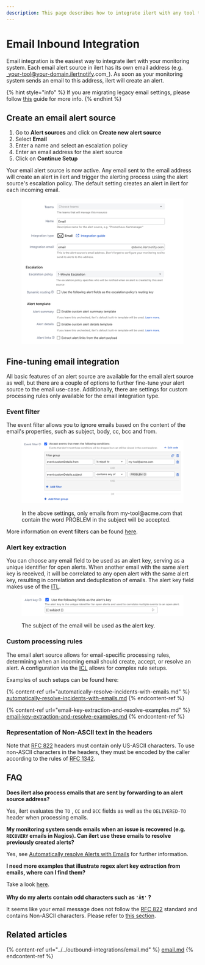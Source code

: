 ```yaml
---
description: This page describes how to integrate ilert with any tool that can send emails.
---
```


# Email Inbound Integration

Email integration is the easiest way to integrate ilert with your monitoring system. Each email alert source in ilert has its own email address (e.g. _your-tool@your-domain.ilertnotify.com_). As soon as your monitoring system sends an email to this address, ilert will create an alert.

{% hint style="info" %}
If you are migrating legacy email settings, please follow [this](migrating-legacy-email-settings.md) guide for more info.
{% endhint %}

## Create an email alert source <a href="#create-alarm-source" id="create-alarm-source"></a>

1. Go to **Alert sources** and click on **Create new alert source**
2. Select **Email**
3. Enter a name and select an escalation policy
4. Enter an email address for the alert source
5. Click on **Continue Setup**

Your email alert source is now active. Any email sent to the email address will create an alert in ilert and trigger the alerting process using the alert source's escalation policy. The default setting creates an alert in ilert for each incoming email.&#x20;

<figure><img src="../../../.gitbook/assets/image (146).png" alt=""><figcaption></figcaption></figure>

## Fine-tuning email integration <a href="#advanced-settings" id="advanced-settings"></a>

All basic features of an alert source are available for the email alert source as well, but there are a couple of options to further fine-tune your alert source to the email use-case. Additionally, there are settings for custom processing rules only available for the email integration type.&#x20;

### Event filter

The event filter allows you to ignore emails based on the content of the email's properties, such as subject, body, cc, bcc and from.

<figure><img src="../../../.gitbook/assets/Screenshot 2025-06-02 at 17.20.07.png" alt=""><figcaption><p>In the above settings, only emails from my-tool@acme.com that contain the word PROBLEM in the subject will be accepted.</p></figcaption></figure>

More information on event filters can be found [here](../../../alerting/alert-sources.md#event-filter).

### Alert key extraction

You can choose any email field to be used as an alert key, serving as a unique identifier for open alerts. When another email with the same alert key is received, it will be correlated to any open alert with the same alert key, resulting in correlation and deduplication of emails. The alert key field makes use of the [ITL](../../../rest-api/itl-ilert-template-language.md).

<figure><img src="../../../.gitbook/assets/image (144).png" alt=""><figcaption><p>The subject of the email will be used as the alert key.</p></figcaption></figure>

### Custom processing rules

The email alert source allows for email-specific processing rules, determining when an incoming email should create, accept, or resolve an alert. A configuration via the [ICL](../../../rest-api/icl-ilert-condition-language.md) allows for complex rule setups.

Examples of such setups can be found here:

{% content-ref url="automatically-resolve-incidents-with-emails.md" %}
[automatically-resolve-incidents-with-emails.md](automatically-resolve-incidents-with-emails.md)
{% endcontent-ref %}

{% content-ref url="email-key-extraction-and-resolve-examples.md" %}
[email-key-extraction-and-resolve-examples.md](email-key-extraction-and-resolve-examples.md)
{% endcontent-ref %}

### Representation of Non-ASCII text in the headers

Note that [RFC 822](https://datatracker.ietf.org/doc/html/rfc822) headers must contain only US-ASCII characters. To use non-ASCII characters in the headers, they must be encoded by the caller according to the rules of [RFC 1342](https://datatracker.ietf.org/doc/html/rfc1342).

## FAQ <a href="#faq" id="faq"></a>

**Does ilert also process emails that are sent by forwarding to an alert source address?**

Yes, ilert evaluates the `TO` , `CC` and `BCC` fields as well as the `DELIVERED-TO` header when processing emails.

**My monitoring system sends emails when an issue is recovered (e.g. `RECOVERY` emails in Nagios). Can ilert use these emails to resolve previously created alerts?**

Yes, see [Automatically resolve Alerts with Emails](automatically-resolve-incidents-with-emails.md) for further information.

**I need more examples that illustrate regex alert key extraction from emails, where can I find them?**

Take a look [here](email-key-extraction-and-resolve-examples.md).\
\
**Why do my alerts contain odd characters such as `'Ã¶'` ?**

It seems like your email message does not follow the [RFC 822](https://datatracker.ietf.org/doc/html/rfc822) standard and contains Non-ASCII characters. Please refer to [this section](./#representation-of-non-ascii-text-in-the-headers).



## Related articles

{% content-ref url="../../outbound-integrations/email.md" %}
[email.md](../../outbound-integrations/email.md)
{% endcontent-ref %}
